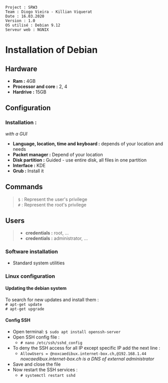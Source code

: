    Project : SRW3
    Team : Diogo Vieira - Killian Viquerat
    Date : 16.03.2020
    Version : 1.0
    OS utilisé : Debian 9.12
    Serveur web : NGNIX

# Installation of Debian

## Hardware
- **Ram :** 4GB
- **Processor and core :** 2, 4
- **Hardrive :** 15GB


## Configuration

### Installation :   
_with a GUI_  
- **Language, location, time and keyboard :** depends of your location and needs  
- **Packet manager :** Depend of your location  
- **Disk partition :** Guided - use entire disk, all files in one partition  
- **Interface :** KDE  
- **Grub :** Install it  



## Commands
> `$` : Represent the user's privilege  
> `#` : Represent the root's privilege


## Users
> - **credentials :** root, ...
> - **credentials :** administrator, ...


### Software installation
 - Standard system utilities


### Linux configuration
#### Updating the debian system 
To search for new updates and install them :  
`# apt-get update`  
`# apt-get upgrade`

#### Config SSH
- Open terminal:
    `$ sudo apt install openssh-server`
- Open SSH config file :
    - `# nano /etc/ssh/sshd_config`
- To deny the SSH access for all IP except specific IP add the next line : 
    - `AllowUsers = @noxcaedibux.internet-box.ch,@192.168.1.44`
    _noxcaedibux.internet-box.ch is a DNS of external administrator_
- Save and close the file
- Now restart the SSH services : 
    - `# systemctl restart sshd`
